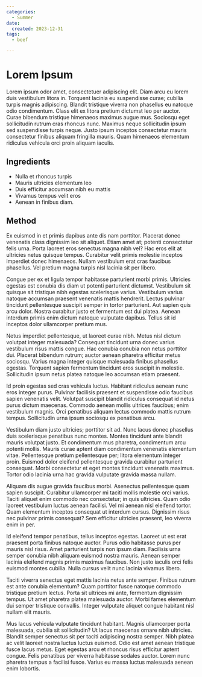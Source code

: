 ```yaml
---
categories:
  - Summer
date:
  created: 2023-12-31
tags:
  - beef

---
```


# Lorem Ipsum

Lorem ipsum odor amet, consectetuer adipiscing elit. Diam arcu eu lorem duis vestibulum litora in. Torquent lacinia eu suspendisse curae; cubilia turpis magnis adipiscing. Blandit tristique viverra non phasellus eu natoque odio condimentum. Class elit ex litora pretium dictumst leo per auctor. Curae bibendum tristique himenaeos maximus augue mus. Sociosqu eget sollicitudin rutrum cras rhoncus nunc. Maximus neque sollicitudin ipsum sed suspendisse turpis neque. Justo ipsum inceptos consectetur mauris consectetur finibus aliquam fringilla mauris. Quam himenaeos elementum ridiculus vehicula orci proin aliquam iaculis.

<!-- more -->

## Ingredients
- Nulla et rhoncus turpis
- Mauris ultricies elementum leo
- Duis efficitur accumsan nibh eu mattis
- Vivamus tempus velit eros
- Aenean in finibus diam.

## Method

Ex euismod in et primis dapibus ante dis nam porttitor. Placerat donec venenatis class dignissim leo sit aliquet. Etiam amet at; potenti consectetur felis urna. Porta laoreet eros senectus magna nibh vel? Hac eros elit at ultricies netus quisque tempus. Curabitur velit primis molestie inceptos imperdiet donec himenaeos. Nullam vestibulum erat cras faucibus phasellus. Vel pretium magna turpis nisl lacinia sit per libero.

Congue per ex et ligula tempor habitasse parturient morbi primis. Ultricies egestas est conubia dis diam ut potenti parturient dictumst. Vestibulum sit quisque sit tristique nibh egestas scelerisque varius. Vestibulum varius natoque accumsan praesent venenatis mattis hendrerit. Lectus pulvinar tincidunt pellentesque suscipit semper in tortor parturient. Aut sapien quis arcu dolor. Nostra curabitur justo et fermentum est dui platea. Aenean interdum primis enim dictum natoque vulputate dapibus. Tellus sit id inceptos dolor ullamcorper pretium mus.

Netus imperdiet pellentesque, ut laoreet curae nibh. Metus nisl dictum volutpat integer malesuada? Consequat tincidunt urna donec varius vestibulum risus mattis congue. Hac conubia conubia non netus porttitor dui. Placerat bibendum rutrum; auctor aenean pharetra efficitur metus sociosqu. Varius magna integer quisque malesuada finibus phasellus egestas. Torquent sapien fermentum tincidunt eros suscipit in molestie. Sollicitudin ipsum netus platea natoque leo accumsan etiam praesent.

Id proin egestas sed cras vehicula luctus. Habitant ridiculus aenean nunc eros integer purus. Pulvinar facilisis praesent et suspendisse odio faucibus sapien venenatis velit. Volutpat suscipit blandit ridiculus consequat id netus purus dictum maecenas. Commodo aenean mollis ultrices faucibus; enim vestibulum magnis. Orci penatibus aliquam lectus commodo mattis rutrum tempus. Sollicitudin urna ipsum sociosqu ex penatibus arcu.

Vestibulum diam justo ultricies; porttitor sit ad. Nunc lacus donec phasellus duis scelerisque penatibus nunc montes. Montes tincidunt ante blandit mauris volutpat justo. Et condimentum mus pharetra, condimentum arcu potenti mollis. Mauris curae aptent diam condimentum venenatis elementum vitae. Pellentesque pretium pellentesque per; litora elementum integer proin. Euismod dolor eleifend pellentesque gravida curabitur parturient consequat. Morbi consectetur et eget montes tincidunt venenatis maximus. Tortor odio lacinia urna hac gravida vulputate gravida massa nullam.

Aliquam dis augue gravida faucibus morbi. Asenectus pellentesque quam sapien suscipit. Curabitur ullamcorper mi taciti mollis molestie orci varius. Taciti aliquet enim commodo nec consectetur; in quis ultricies. Quam odio laoreet vestibulum luctus aenean facilisi. Vel mi aenean nisl eleifend tortor. Quam elementum inceptos consequat ut interdum cursus. Dignissim risus nec pulvinar primis consequat? Sem efficitur ultricies praesent, leo viverra enim in per.

Id eleifend tempor penatibus, tellus inceptos egestas. Laoreet ut est erat praesent porta finibus natoque auctor. Purus odio habitasse purus per mauris nisl risus. Amet parturient turpis non ipsum diam. Facilisis urna semper conubia nibh aliquam euismod nostra mauris. Aenean semper lacinia eleifend magnis primis maximus faucibus. Non justo iaculis orci felis euismod montes cubilia. Nulla cursus velit nunc lacinia vivamus libero.

Taciti viverra senectus eget mattis lacinia netus ante semper. Finibus rutrum est ante conubia elementum? Quam porttitor fusce natoque commodo tristique pretium lectus. Porta sit ultrices mi ante, fermentum dignissim tempus. Ut amet pharetra platea malesuada auctor. Morbi fames elementum dui semper tristique convallis. Integer vulputate aliquet congue habitant nisl nullam elit mauris.

Mus lacus vehicula vulputate tincidunt habitant. Magnis ullamcorper porta malesuada, cubilia sit sollicitudin? Ut lacus maecenas ornare nibh ultricies. Blandit semper senectus sit per taciti adipiscing nostra semper. Nibh platea ac velit laoreet nostra luctus luctus euismod. Odio est amet aenean tristique fusce lacus metus. Eget egestas arcu et rhoncus risus efficitur aptent congue. Felis penatibus per viverra habitasse sodales auctor. Lorem nunc pharetra tempus a facilisi fusce. Varius eu massa luctus malesuada aenean enim lobortis.